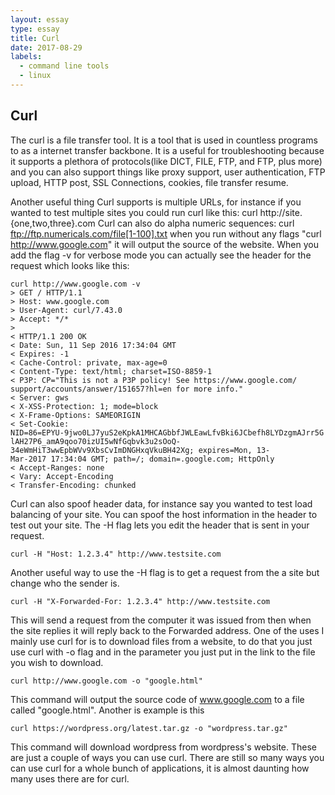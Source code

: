 ```yaml
---
layout: essay
type: essay
title: Curl
date: 2017-08-29
labels:
  - command line tools
  - linux
---
```


## Curl
The curl is a file transfer tool. It is a tool that is used in
countless programs to as a internet transfer backbone. It is a useful
for troubleshooting because it supports a plethora of protocols(like
DICT, FILE, FTP, and FTP, plus more) and you can also support things
like proxy support, user authentication, FTP upload, HTTP post, SSL
Connections, cookies, file transfer resume.

Another useful thing Curl supports is multiple URLs, for instance if
you wanted to test multiple sites you could run curl like this:
curl http://site.{one,two,three}.com
Curl can also do alpha numeric sequences:
curl ftp://ftp.numericals.com/file[1-100].txt
when you run without any flags "curl http://www.google.com" it will
output the source of the website. When you add the flag -v for verbose
mode you can actually see the header for the request which looks like
this:
```
curl http://www.google.com -v
> GET / HTTP/1.1
> Host: www.google.com
> User-Agent: curl/7.43.0
> Accept: */*
>
< HTTP/1.1 200 OK
< Date: Sun, 11 Sep 2016 17:34:04 GMT
< Expires: -1
< Cache-Control: private, max-age=0
< Content-Type: text/html; charset=ISO-8859-1
< P3P: CP="This is not a P3P policy! See https://www.google.com/
support/accounts/answer/151657?hl=en for more info."
< Server: gws
< X-XSS-Protection: 1; mode=block
< X-Frame-Options: SAMEORIGIN
< Set-Cookie:
NID=86=EPYU-9jwo0LJ7yuS2eKpkA1MHCAGbbfJWLEawLfvBki6JCbefh8LYDzgmAJrr5G
lAH27P6_amA9qoo70izUI5wNfGqbvk3u2sOoQ-
34eWmHiT3wwEpbWVv9XbsCvImDNGHxqVkuBH42Xg; expires=Mon, 13-
Mar-2017 17:34:04 GMT; path=/; domain=.google.com; HttpOnly
< Accept-Ranges: none
< Vary: Accept-Encoding
< Transfer-Encoding: chunked
```
Curl can also spoof header data, for instance say you wanted to test
load balancing of your site. You can spoof the host information in
the header to test out your site. The -H flag lets you edit the header
that is sent in your request.
```
curl -H "Host: 1.2.3.4" http://www.testsite.com
```
Another useful way to use the -H flag is to get a request from the a
site but change who the sender is.
```
curl -H "X-Forwarded-For: 1.2.3.4" http://www.testsite.com
```
This will send a request from the computer it was issued from then
when the site replies it will reply back to the Forwarded address.
One of the uses I mainly use curl for is to download files from a
website, to do that you just use curl with -o flag and in the
parameter you just put in the link to the file you wish to download.
```
curl http://www.google.com -o "google.html"
```
This command will output the source code of www.google.com to a file
called "google.html".
Another is example is this
```
curl https://wordpress.org/latest.tar.gz -o "wordpress.tar.gz"
```
This command will download wordpress from wordpress's website.
These are just a couple of ways you can use curl. There are still so
many ways you can use curl for a whole bunch of applications, it is
almost daunting how many uses there are for curl.
